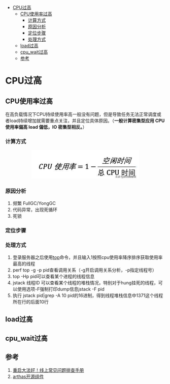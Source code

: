 <!-- TOC -->

- [CPU过高](#cpu过高)
    - [CPU使用率过高](#cpu使用率过高)
        - [计算方式](#计算方式)
        - [原因分析](#原因分析)
        - [定位步骤](#定位步骤)
        - [处理方式](#处理方式)
    - [load过高](#load过高)
    - [cpu_wait过高](#cpu_wait过高)
    - [参考](#参考)

<!-- /TOC -->

# CPU过高

## CPU使用率过高

在高负载情况下CPU持续使用率高一般没有问题，但是导致任务无法正常调度或者load持续增加就需要重点关注，并且定位具体原因。（**一般计算密集型应用 CPU 使用率偏高 load 偏低，IO 密集型相反。**）

### 计算方式

<div align=center>

![1587429499354.png](..\images\1587429499354.png)

</div>

### 原因分析

1. 频繁 FullGC/YongGC
2. 代码异常，出现死循环
3. 死锁

### 定位步骤

### 处理方式

1. 登录服务器之后使用[top](#_Top)命令，并且输入1按照cpu使用率降序排序获取使用率最高的线程
2. perf top -g -p pid查看调用关系（\-g开启调用关系分析，\-p指定线程号）
3. top -Hp pid可以查看某个进程的线程信息
4. jstack 线程ID 可以查看某个线程的堆栈情况，特别对于hung挂死的线程，可以使用选项\-F强制打印dump信息jstack -F pid
5. 执行 jstack pid|grep -A 10 pid的16进制，得到线程堆栈信息中1371这个线程所在行的后面10行

## load过高

## cpu_wait过高

## 参考

1. [重启大法好！线上常见问题排查手册](https://developer.aliyun.com/article/757655?spm=a2cdg.index.lists.18)
2. [arthas开源组件](https://github.com/alibaba/arthas)